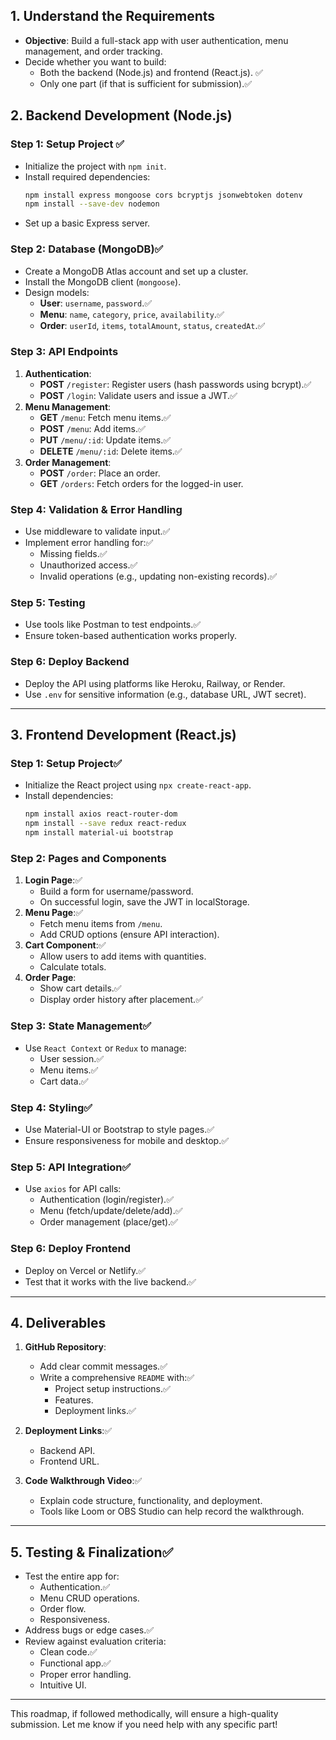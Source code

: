 ## 1. **Understand the Requirements** 
- **Objective**: Build a full-stack app with user authentication, menu management, and order tracking.
- Decide whether you want to build:
  - Both the backend (Node.js) and frontend (React.js). ✅
  - Only one part (if that is sufficient for submission).✅

## 2. **Backend Development (Node.js)**

### Step 1: **Setup Project**   ✅
- Initialize the project with `npm init`.
- Install required dependencies:
  ```bash
  npm install express mongoose cors bcryptjs jsonwebtoken dotenv
  npm install --save-dev nodemon
  ```
- Set up a basic Express server.

### Step 2: **Database (MongoDB)**✅
- Create a MongoDB Atlas account and set up a cluster.
- Install the MongoDB client (`mongoose`).
- Design models:
  - **User**: `username`, `password`.✅
  - **Menu**: `name`, `category`, `price`, `availability`.✅
  - **Order**: `userId`, `items`, `totalAmount`, `status`, `createdAt`.✅

### Step 3: **API Endpoints**
1. **Authentication**:
   - **POST** `/register`: Register users (hash passwords using bcrypt).✅
   - **POST** `/login`: Validate users and issue a JWT.✅
2. **Menu Management**:
   - **GET** `/menu`: Fetch menu items.✅
   - **POST** `/menu`: Add items.✅
   - **PUT** `/menu/:id`: Update items.✅
   - **DELETE** `/menu/:id`: Delete items.✅
3. **Order Management**:
   - **POST** `/order`: Place an order.
   - **GET** `/orders`: Fetch orders for the logged-in user.

### Step 4: **Validation & Error Handling**
- Use middleware to validate input.✅
- Implement error handling for:✅
  - Missing fields.✅
  - Unauthorized access.✅
  - Invalid operations (e.g., updating non-existing records).✅

### Step 5: **Testing**
- Use tools like Postman to test endpoints.✅
- Ensure token-based authentication works properly.

### Step 6: **Deploy Backend**
- Deploy the API using platforms like Heroku, Railway, or Render.
- Use `.env` for sensitive information (e.g., database URL, JWT secret).

---

## 3. **Frontend Development (React.js)**

### Step 1: **Setup Project**✅
- Initialize the React project using `npx create-react-app`.
- Install dependencies:
  ```bash
  npm install axios react-router-dom
  npm install --save redux react-redux
  npm install material-ui bootstrap
  ```

### Step 2: **Pages and Components**
1. **Login Page**:✅
   - Build a form for username/password.
   - On successful login, save the JWT in localStorage.
2. **Menu Page**:✅
   - Fetch menu items from `/menu`.
   - Add CRUD options (ensure API interaction).
3. **Cart Component**:✅
   - Allow users to add items with quantities.
   - Calculate totals.
4. **Order Page**:
   - Show cart details.✅
   - Display order history after placement.✅

### Step 3: **State Management**✅
- Use `React Context` or `Redux` to manage:
  - User session.✅
  - Menu items.✅
  - Cart data.✅

### Step 4: **Styling**✅
- Use Material-UI or Bootstrap to style pages.✅
- Ensure responsiveness for mobile and desktop.✅

### Step 5: **API Integration**✅
- Use `axios` for API calls:
  - Authentication (login/register).✅
  - Menu (fetch/update/delete/add).✅
  - Order management (place/get).✅

### Step 6: **Deploy Frontend**
- Deploy on Vercel or Netlify.✅
- Test that it works with the live backend.✅

---

## 4. **Deliverables**
1. **GitHub Repository**:
   - Add clear commit messages.✅
   - Write a comprehensive `README` with:✅
     - Project setup instructions.✅
     - Features.
     - Deployment links.✅

2. **Deployment Links**:✅
   - Backend API.
   - Frontend URL.

3. **Code Walkthrough Video**:✅
   - Explain code structure, functionality, and deployment.
   - Tools like Loom or OBS Studio can help record the walkthrough.

---

## 5. **Testing & Finalization**✅
- Test the entire app for:
  - Authentication.✅
  - Menu CRUD operations.
  - Order flow.
  - Responsiveness.
- Address bugs or edge cases.✅
- Review against evaluation criteria:
  - Clean code.✅
  - Functional app.✅
  - Proper error handling.
  - Intuitive UI.

--- 

This roadmap, if followed methodically, will ensure a high-quality submission. Let me know if you need help with any specific part!
